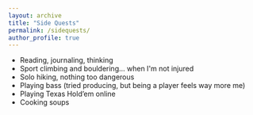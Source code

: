 ```yaml
---
layout: archive
title: "Side Quests"
permalink: /sidequests/
author_profile: true
---
```


- Reading, journaling, thinking
- Sport climbing and bouldering… when I'm not injured
- Solo hiking, nothing too dangerous
- Playing bass (tried producing, but being a player feels way more me)
- Playing Texas Hold’em online
- Cooking soups
